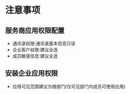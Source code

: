 # 注意事项

## 服务商应用权限配置

- 通讯录权限:通讯录基本信息只读
- 企业客户权限:建议全选
- 成员敏感信息:建议全选

## 安装企业应用权限

- 应用可见范围建议为根部门(仅可见部门内成员可使用应用)